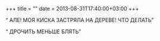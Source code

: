 +++
title = ""
date = 2013-08-31T17:40:00+03:00
+++

“ АЛЕ! МОЯ КИСКА ЗАСТРЯЛА НА ДЕРЕВЕ! ЧТО ДЕЛАТЬ”


“ ДРОЧИТЬ МЕНЬШЕ БЛЯТЬ”


